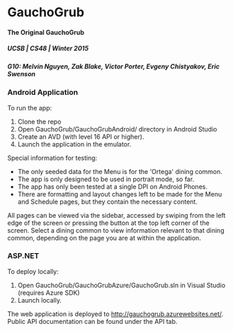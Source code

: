 # GauchoGrub
#### The Original GauchoGrub
##### *UCSB | CS48 | Winter 2015*
##### *G10: Melvin Nguyen, Zak Blake, Victor Porter, Evgeny Chistyakov, Eric Swenson*

### Android Application

To run the app:

1. Clone the repo
2. Open GauchoGrub/GauchoGrubAndroid/ directory in Android Studio
3. Create an AVD (with level 16 API or higher).
4. Launch the application in the emulator.

Special information for testing:

* The only seeded data for the Menu is for the 'Ortega' dining common.
* The app is only designed to be used in portrait mode, so far.
* The app has only been tested at a single DPI on Android Phones. 
* There are formatting and layout changes left to be made for the Menu and Schedule pages, but they contain the necessary content.
  
All pages can be viewed via the sidebar, accessed by swiping from the left edge of the screen or pressing the button at the top left corner of the screen. Select a dining common to view information relevant to that dining common, depending on the page you are at within the application.

### ASP.NET

To deploy locally:

1. Open GauchoGrub/GauchoGrubAzure/GauchoGrub.sln in Visual Studio (requires Azure SDK)
2. Launch locally.

The web application is deployed to http://gauchogrub.azurewebsites.net/. Public API documentation can be found under the API tab.
